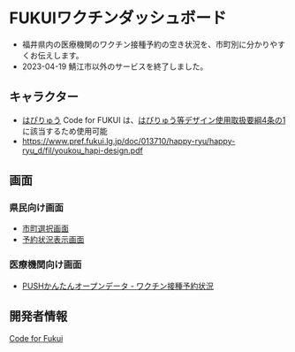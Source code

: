 # FUKUIワクチンダッシュボード

- 福井県内の医療機関のワクチン接種予約の空き状況を、市町別に分かりやすくお伝えします。
- 2023-04-19 鯖江市以外のサービスを終了しました。

## キャラクター

- [はぴりゅう](https://happy-ryu-fukui.com/) Code for FUKUI は、[はぴりゅう等デザイン使用取扱要綱4条の1](https://happy-ryu-fukui.com/download/)に該当するため使用可能
- https://www.pref.fukui.lg.jp/doc/013710/happy-ryu/happy-ryu_d/fil/youkou_hapi-design.pdf

## 画面

### 県民向け画面

- [市町選択画面](https://code4fukui.github.io/vaccine_dashboard/select.html)
- [予約状況表示画面](https://code4fukui.github.io/vaccine_dashboard/)

### 医療機関向け画面

- [PUSHかんたんオープンデータ - ワクチン接種予約状況](https://push.sabae.cc/#type=vaccine)

## 開発者情報

[Code for Fukui](https://code4fukui.github.io/)
